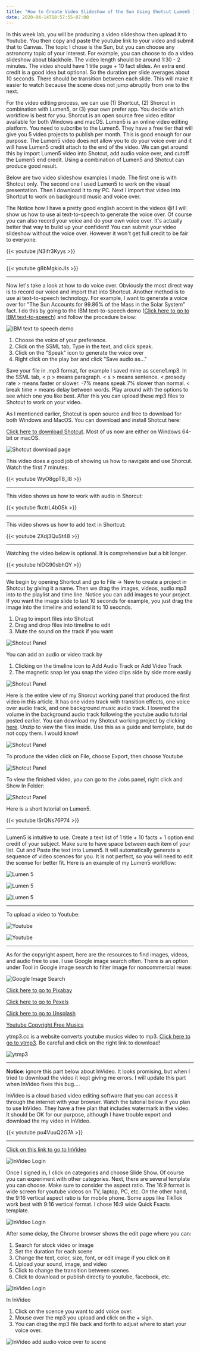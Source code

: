 ```yaml
---
title: "How to Create Video Slideshow of the Sun Using Shotcut Lumen5 Invideo"
date: 2020-04-14T18:57:55-07:00
---
```


In this week lab, you will be producing a video slideshow then upload it to Youtube. You then copy and paste the youtube link to your video and submit that to Canvas. The topic I chose is the Sun, but you can choose any astronomy topic of your interest. For example, you can choose to do a video slideshow about blackhole. The video length should be around 1:30 - 2 minutes. The video should have 1 title page + 10 fact slides. An extra end credit is a good idea but optional. So the duration per slide averages about 10 seconds. There should be transition between each slide. This will make it easier to watch because the scene does not jump abruptly from one to the next. 

For the video editing process, we can use (1) Shortcut, (2) Shorcut in combination with Lumen5, or (3) your own prefer app. You decide which workflow is best for you. Shorcut is an open source free video editor available for both Windows and macOS. Lumen5 is an online video editing platform. You need to subcribe to the Lumen5. They have a free tier that will give you 5 video projects to publish per month. This is good enough for our purpose. The Lumen5 video does not allow you to do your voice over and it will have Lumen5 credit attach to the end of the video. We can get around this by import Lumen5 video into Shotcut, add audio voice over, and cutoff the Lumen5 end credit. Using a combination of Lumen5 and Shotcut can produce good result.

Below are two video slideshow examples I made. The first one is with Shotcut only. The second one I used Lumen5 to work on the visual presentation. Then I download it to my PC. Next I import that video into Shortcut to work on background music and voice over. 

The Notice how I have a pretty good english accent in the videos :smiley:! I will show us how to use ai text-to-speech to generate the voice over. Of course you can also record your voice and do your own voice over. It's actually better that way to build up your confident! You can submit your video slideshow without the voice over. However it won't get full credit to be fair to everyone.

{{< youtube jN3ifr3Kyys >}} 

___


{{< youtube g8bMgkioJIs >}} 

___

Now let's take a look at how to do voice over. Obviously the most direct way is to record our voice and import that into Shortcut. Another method is to use ai text-to-speech technology. For example, I want to generate a voice over for "The Sun Accounts for 99.86% of the Mass in the Solar System" fact. I do this by going to the IBM text-to-speech demo 
([Click here to go to IBM text-to-speech](https://text-to-speech-demo.ng.bluemix.net/?_ga=2.149277174.1746788865.1577973300-883782623.1576869895&cm_mc_uid=15278110739115689857415&cm_mc_sid_50200000=20950731577973297095&cm_mc_sid_52640000=33641591577973297117))
 and follow the procedure below:

![IBM text to speech demo](/img/ibm-text-to-speech-demo-03.jpg)

1. Choose the voice of your preference.
2. Click on the SSML tab, Type in the text, and click speak.
3. Click on the "Speak" icon to generate the voice over
4. Right click on the play bar and  click "Save audio as..." 

Save your file in .mp3 format, for example I saved mine as scene1.mp3. In the SSML tab, < p > means paragraph. < s > means sentence. < prosody rate > means faster or slower. -7% means speak 7% slower than normal. < break time > means delay between words. Play around with the options to see which one you like best. After this you can upload these mp3 files to Shotcut to work on your video.

As I mentioned earlier, Shotcut is open source and free to download for both Windows and MacOS. You can download and install Shotcut here:

[Click here to download Shotcut](https://www.shotcut.org/download). Most of us now are either on Windows 64-bit or macOS.

![Shotcut download page](/img/shotcut02.jpg)

This video does a good job of showing us how to navigate and use Shorcut. Watch the first 7 minutes: 

 {{< youtube WyO8gpT8_l8 >}}

___

This video shows us how to work with audio in Shorcut:

{{< youtube fkctrL4b0Sk >}} 

___


This video shows us how to add text in Shortcut:

{{< youtube 2Xdj3QuSt48 >}} 

___

Watching the video below is optional. It is comprehensive but a bit longer.

{{< youtube hlDG90sbhQY >}} 

___


We begin by opening Shortcut and go to File -> New to create a project in Shotcut by giving it a name. Then we drag the images, videos, audio mp3 into to the playlist and time line. Notice you can add images to your project. If you want the image slide to last 10 seconds for example, you just drag the image into the timeline and extend it to 10 seocnds.

1. Drag to import files into Shotcut
2. Drag and drop files into timeline to edit
3. Mute the sound on the track if you want

![Shotcut Panel](/img/shotcut03.jpg)

You can add an audio or video track by

1. Clicking on the timeline icon to Add Audio Track or Add Video Track
2. The magnetic snap let you snap the video clips side by side more easily

![Shotcut Panel](/img/shotcut04.jpg)

Here is the entire view of my Shorcut working panel that produced the first video in this article. It has one video track with transition effects, one voice over audio track, and one background music audio track. I lowered the volume in the background audio track following the youtube audio tutorial posted earlier. You can download my Shotcut working project by clicking [here](https://www.valuableknowledge.tk/videosforastr1/sunfacts.7z). Unzip to view the files inside. Use this as a guide and template, but do not copy them. I would know!

![Shotcut Panel](/img/shotcut08.jpg)

To produce the video click on File, choose Export, then choose Youtube

![Shotcut Panel](/img/shotcut07.jpg)

To view the finished video, you can go to the Jobs panel, right click and Show In Folder:

![Shotcut Panel](/img/shotcut06.jpg)

Here is a short tutorial on Lumen5. 

{{< youtube lSrQNs76P74 >}}  

___

Lumen5 is intuitive to use. Create a text list of 1 title + 10 facts + 1 option end credit of your subject. Make sure to have space between each item of your list. Cut and Paste the text into Lumen5. It will automatically generate a sequence of video scences for you. It is not perfect, so you will need to edit the scense for better fit. Here is an example of my Lumen5 workflow:

![Lumen 5](/img/lumen502.jpg)

![Lumen 5](/img/lumen501.jpg)

![Lumen 5](/img/lumen503.jpg)


___

To upload a video to Youtube:

![Youtube](/img/youtube01.jpg)

![Youtube](/img/youtube02.jpg)

___

As for the copyright aspect, here are the resources to find images, videos, and audio free to use. I use Google image search often. There is an option under Tool in Google image search to filter image for noncommercial reuse:

![Google Image Search](/img/googleimage01.jpg)

[Click here to go to Pixabay](https://pixabay.com)

[Click here to go to Pexels](https://www.pexels.com)

[Click here to go to Unsplash](https://unsplash.com)

[Youtube Copyright Free Musics](https://www.youtube.com/results?search_query=copyright+free+music)

ytmp3.cc is a website converts youtube musics video to mp3. [Click here to go to ytmp3](https://ytmp3.cc/en13/). Be careful and click on the right link to download!

![ytmp3](/img/ytmp3cc01.jpg)

****************

**Notice**: ignore this part below about InVideo. It looks promising, but when I tried to download the video it kept giving me errors. I will update this part when InVideo fixes this bug....

InVideo is a cloud based video editing software that you can access it through the internet with your browser. Watch the tutorial below if you plan to use InVideo. They have a free plan that includes watermark in the video. It should be OK for our purpose, although I have trouble export and download the my video in InVideo. 

{{< youtube pu4VuuQ2G7A >}} 

___

[Click on this link to go to InVideo](https://invideo.io/)

![InVideo Login](/img/invideo01.jpg)

Once I signed in, I click on categories and choose Slide Show. Of course you can experiment with other categories. Next, there are several template you can choose. Make sure to consider the aspect ratio. The 16:9 format is wide screen for youtube videos on TV, laptop, PC, etc. On the other hand, the 9:16 vertical aspect ratio is for mobile phone. Some apps like TikTok work best with 9:16 vertical format. I chose 16:9 wide Quick Fsacts template.  

![InVideo Login](/img/invideo02.jpg)

After some delay, the Chrome browser shows the edit page where you can: 

1. Search for stock video or image
2. Set the duration for each scene
3. Change the text, color, size, font, or edit image if you click on it
4. Upload your sound, image, and video
5. Click to change the transition between scenes
6. Click to download or publish directly to youtube, facebook, etc.

![InVideo Login](/img/invideo03.jpg)

In InVideo

1. Click on the scence you want to add voice over.
2. Mouse over the mp3 you upload and click on the + sign.
3. You can drag the mp3 file back and forth to adjust where to start your voice over.

![InVideo add audio voice over to scene](/img/invideo06.jpg)



